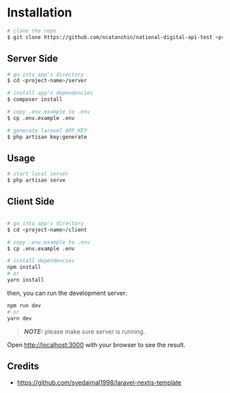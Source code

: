 
# Installation

```bash
# clone the repo
$ git clone https://github.com/ncatanchin/national-digital-api-test <project-name>
```

## Server Side

```bash
# go into app's directory
$ cd <project-name>/server

# install app's dependencies
$ composer install

# copy .env.example to .env
$ cp .env.example .env

# generate laravel APP_KEY
$ php artisan key:generate
```

## Usage

```bash
# start local server
$ php artisan serve
```

## Client Side


```bash

# go into app's directory
$ cd <project-name>/client

# copy .env.example to .env
$ cp .env.example .env

# install dependencies
npm install
# or
yarn install
```

then, you can run the development server:

```bash
npm run dev
# or
yarn dev
```

> **_NOTE:_** please make sure server is running.

Open [http://localhost:3000](http://localhost:3000) with your browser to see the result.


## Credits

* https://github.com/syedajmal1998/laravel-nextjs-template 

